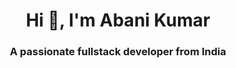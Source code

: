 
<h1 align="center">Hi 👋, I'm Abani Kumar</h1>
<h3 align="center">A passionate fullstack developer from India</h3>
